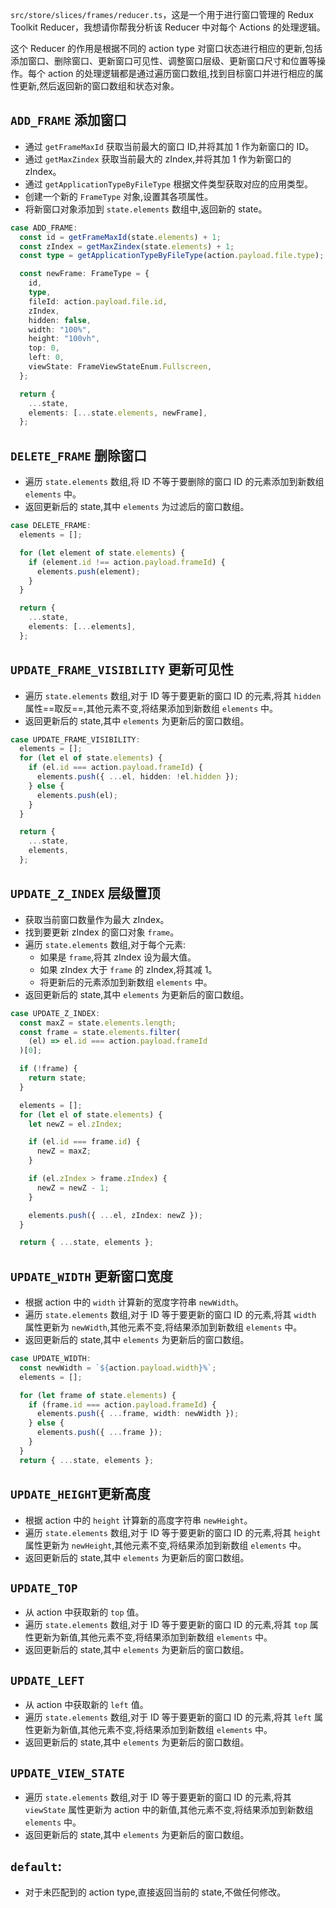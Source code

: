 `src/store/slices/frames/reducer.ts`，这是一个用于进行窗口管理的 Redux Toolkit Reducer，我想请你帮我分析该 Reducer 中对每个 Actions 的处理逻辑。

这个 Reducer 的作用是根据不同的 action type 对窗口状态进行相应的更新,包括添加窗口、删除窗口、更新窗口可见性、调整窗口层级、更新窗口尺寸和位置等操作。每个 action 的处理逻辑都是通过遍历窗口数组,找到目标窗口并进行相应的属性更新,然后返回新的窗口数组和状态对象。

## `ADD_FRAME` 添加窗口

- 通过 `getFrameMaxId` 获取当前最大的窗口 ID,并将其加 1 作为新窗口的 ID。
- 通过 `getMaxZindex` 获取当前最大的 zIndex,并将其加 1 作为新窗口的 zIndex。
- 通过 `getApplicationTypeByFileType` 根据文件类型获取对应的应用类型。
- 创建一个新的 `FrameType` 对象,设置其各项属性。
- 将新窗口对象添加到 `state.elements` 数组中,返回新的 state。

```ts
case ADD_FRAME:
  const id = getFrameMaxId(state.elements) + 1;
  const zIndex = getMaxZindex(state.elements) + 1;
  const type = getApplicationTypeByFileType(action.payload.file.type);

  const newFrame: FrameType = {
    id,
    type,
    fileId: action.payload.file.id,
    zIndex,
    hidden: false,
    width: "100%",
    height: "100vh",
    top: 0,
    left: 0,
    viewState: FrameViewStateEnum.Fullscreen,
  };

  return {
    ...state,
    elements: [...state.elements, newFrame],
  };
```

## `DELETE_FRAME` 删除窗口

- 遍历 `state.elements` 数组,将 ID 不等于要删除的窗口 ID 的元素添加到新数组 `elements` 中。
- 返回更新后的 state,其中 `elements` 为过滤后的窗口数组。

```ts
case DELETE_FRAME:
  elements = [];

  for (let element of state.elements) {
    if (element.id !== action.payload.frameId) {
      elements.push(element);
    }
  }

  return {
    ...state,
    elements: [...elements],
  };
```

## `UPDATE_FRAME_VISIBILITY` 更新可见性

- 遍历 `state.elements` 数组,对于 ID 等于要更新的窗口 ID 的元素,将其 `hidden` 属性==取反==,其他元素不变,将结果添加到新数组 `elements` 中。
- 返回更新后的 state,其中 `elements` 为更新后的窗口数组。

```ts
case UPDATE_FRAME_VISIBILITY:
  elements = [];
  for (let el of state.elements) {
    if (el.id === action.payload.frameId) {
      elements.push({ ...el, hidden: !el.hidden });
    } else {
      elements.push(el);
    }
  }

  return {
    ...state,
    elements,
  };
```

## `UPDATE_Z_INDEX` 层级置顶

   - 获取当前窗口数量作为最大 zIndex。
   - 找到要更新 zIndex 的窗口对象 `frame`。
   - 遍历 `state.elements` 数组,对于每个元素:
     - 如果是 `frame`,将其 zIndex 设为最大值。
     - 如果 zIndex 大于 `frame` 的 zIndex,将其减 1。
     - 将更新后的元素添加到新数组 `elements` 中。
   - 返回更新后的 state,其中 `elements` 为更新后的窗口数组。

```ts
case UPDATE_Z_INDEX:
  const maxZ = state.elements.length;
  const frame = state.elements.filter(
    (el) => el.id === action.payload.frameId
  )[0];

  if (!frame) {
    return state;
  }

  elements = [];
  for (let el of state.elements) {
    let newZ = el.zIndex;

    if (el.id === frame.id) {
      newZ = maxZ;
    }

    if (el.zIndex > frame.zIndex) {
      newZ = newZ - 1;
    }

    elements.push({ ...el, zIndex: newZ });
  }

  return { ...state, elements };
```

## `UPDATE_WIDTH` 更新窗口宽度

- 根据 action 中的 `width` 计算新的宽度字符串 `newWidth`。
- 遍历 `state.elements` 数组,对于 ID 等于要更新的窗口 ID 的元素,将其 `width` 属性更新为 `newWidth`,其他元素不变,将结果添加到新数组 `elements` 中。
- 返回更新后的 state,其中 `elements` 为更新后的窗口数组。

```ts
case UPDATE_WIDTH:
  const newWidth = `${action.payload.width}%`;
  elements = [];

  for (let frame of state.elements) {
    if (frame.id === action.payload.frameId) {
      elements.push({ ...frame, width: newWidth });
    } else {
      elements.push({ ...frame });
    }
  }
  return { ...state, elements };
```

## `UPDATE_HEIGHT`更新高度

- 根据 action 中的 `height` 计算新的高度字符串 `newHeight`。
- 遍历 `state.elements` 数组,对于 ID 等于要更新的窗口 ID 的元素,将其 `height` 属性更新为 `newHeight`,其他元素不变,将结果添加到新数组 `elements` 中。
- 返回更新后的 state,其中 `elements` 为更新后的窗口数组。


## `UPDATE_TOP`

   - 从 action 中获取新的 `top` 值。
   - 遍历 `state.elements` 数组,对于 ID 等于要更新的窗口 ID 的元素,将其 `top` 属性更新为新值,其他元素不变,将结果添加到新数组 `elements` 中。
   - 返回更新后的 state,其中 `elements` 为更新后的窗口数组。

## `UPDATE_LEFT`

   - 从 action 中获取新的 `left` 值。
   - 遍历 `state.elements` 数组,对于 ID 等于要更新的窗口 ID 的元素,将其 `left` 属性更新为新值,其他元素不变,将结果添加到新数组 `elements` 中。
   - 返回更新后的 state,其中 `elements` 为更新后的窗口数组。

##  `UPDATE_VIEW_STATE`

- 遍历 `state.elements` 数组,对于 ID 等于要更新的窗口 ID 的元素,将其 `viewState` 属性更新为 action 中的新值,其他元素不变,将结果添加到新数组 `elements` 中。
- 返回更新后的 state,其中 `elements` 为更新后的窗口数组。

##  `default`:

- 对于未匹配到的 action type,直接返回当前的 state,不做任何修改。


